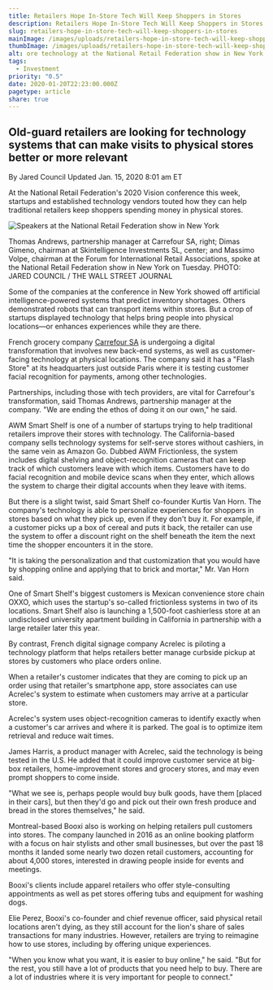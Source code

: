 ```yaml
---
title: Retailers Hope In-Store Tech Will Keep Shoppers in Stores
description: Retailers Hope In-Store Tech Will Keep Shoppers in Stores
slug: retailers-hope-in-store-tech-will-keep-shoppers-in-stores
mainImage: /images/uploads/retailers-hope-in-store-tech-will-keep-shoppers-in-stores-featured.jpg
thumbImage: /images/uploads/retailers-hope-in-store-tech-will-keep-shoppers-in-stores-thumb.jpg
alt: ore technology at the National Retail Federation show in New York
tags:
  - Investment
priority: "0.5"
date: 2020-01-20T22:23:00.000Z
pagetype: article
share: true
---
```

## Old-guard retailers are looking for technology systems that can make visits to physical stores better or more relevant

By Jared Council
Updated Jan. 15, 2020 8:01 am ET

At the National Retail Federation's 2020 Vision conference this week, startups and established technology vendors touted how they can help traditional retailers keep shoppers spending money in physical stores.

![Speakers at the National Retail Federation show in New York](/images/uploads/amw-nrf-2020-vision.jpg "Speakers at the National Retail Federation show in New York")

Thomas Andrews, partnership manager at Carrefour SA, right; Dimas Gimeno, chairman at Skintelligence Investments SL, center; and Massimo Volpe, chairman at the Forum for International Retail Associations, spoke at the National Retail Federation show in New York on Tuesday. PHOTO: JARED COUNCIL / THE WALL STREET JOURNAL

Some of the companies at the conference in New York showed off artificial intelligence-powered systems that predict inventory shortages. Others demonstrated robots that can transport items within stores. But a crop of startups displayed technology that helps bring people into physical locations—or enhances experiences while they are there.

French grocery company [Carrefour SA](https://quotes.wsj.com/CRRFY) is undergoing a digital transformation that involves new back-end systems, as well as customer-facing technology at physical locations. The company said it has a "Flash Store" at its headquarters just outside Paris where it is testing customer facial recognition for payments, among other technologies.

Partnerships, including those with tech providers, are vital for Carrefour's transformation, said Thomas Andrews, partnership manager at the company. "We are ending the ethos of doing it on our own," he said.

AWM Smart Shelf is one of a number of startups trying to help traditional retailers improve their stores with technology. The California-based company sells technology systems for self-serve stores without cashiers, in the same vein as Amazon Go. Dubbed AWM Frictionless, the system includes digital shelving and object-recognition cameras that can keep track of which customers leave with which items. Customers have to do facial recognition and mobile device scans when they enter, which allows the system to charge their digital accounts when they leave with items.

But there is a slight twist, said Smart Shelf co-founder Kurtis Van Horn. The company's technology is able to personalize experiences for shoppers in stores based on what they pick up, even if they don't buy it. For example, if a customer picks up a box of cereal and puts it back, the retailer can use the system to offer a discount right on the shelf beneath the item the next time the shopper encounters it in the store.

"It is taking the personalization and that customization that you would have by shopping online and applying that to brick and mortar," Mr. Van Horn said.

One of Smart Shelf's biggest customers is Mexican convenience store chain OXXO, which uses the startup's so-called frictionless systems in two of its locations. Smart Shelf also is launching a 1,500-foot cashierless store at an undisclosed university apartment building in California in partnership with a large retailer later this year.

By contrast, French digital signage company Acrelec is piloting a technology platform that helps retailers better manage curbside pickup at stores by customers who place orders online.

When a retailer's customer indicates that they are coming to pick up an order using that retailer's smartphone app, store associates can use Acrelec's system to estimate when customers may arrive at a particular store.

Acrelec's system uses object-recognition cameras to identify exactly when a customer's car arrives and where it is parked. The goal is to optimize item retrieval and reduce wait times.

James Harris, a product manager with Acrelec, said the technology is being tested in the U.S. He added that it could improve customer service at big-box retailers, home-improvement stores and grocery stores, and may even prompt shoppers to come inside.

"What we see is, perhaps people would buy bulk goods, have them \[placed in their cars], but then they'd go and pick out their own fresh produce and bread in the stores themselves," he said.

Montreal-based Booxi also is working on helping retailers pull customers into stores. The company launched in 2016 as an online booking platform with a focus on hair stylists and other small businesses, but over the past 18 months it landed some nearly two dozen retail customers, accounting for about 4,000 stores, interested in drawing people inside for events and meetings.

Booxi's clients include apparel retailers who offer style-consulting appointments as well as pet stores offering tubs and equipment for washing dogs.

Elie Perez, Booxi's co-founder and chief revenue officer, said physical retail locations aren't dying, as they still account for the lion's share of sales transactions for many industries. However, retailers are trying to reimagine how to use stores, including by offering unique experiences.

"When you know what you want, it is easier to buy online," he said. "But for the rest, you still have a lot of products that you need help to buy. There are a lot of industries where it is very important for people to connect."